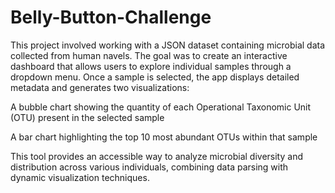 # Belly-Button-Challenge

This project involved working with a JSON dataset containing microbial data collected from human navels. The goal was to create an interactive dashboard that allows users to explore individual samples through a dropdown menu. Once a sample is selected, the app displays detailed metadata and generates two visualizations:

A bubble chart showing the quantity of each Operational Taxonomic Unit (OTU) present in the selected sample

A bar chart highlighting the top 10 most abundant OTUs within that sample

This tool provides an accessible way to analyze microbial diversity and distribution across various individuals, combining data parsing with dynamic visualization techniques.

